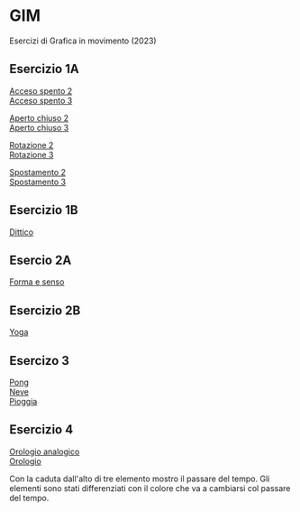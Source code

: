 # GIM
Esercizi di Grafica in movimento (2023)

## Esercizio 1A
[Acceso spento 2](esercizio_1A/acceso_spento_2.html)  
[Acceso spento 3](esercizio_1A/acceso_spento_3.html)  

[Aperto chiuso 2](esercizio_1A/aperto_chiuso_2.html)  
[Aperto chiuso 3](esercizio_1A/aperto_chiuso_3.html)  

[Rotazione 2](esercizio_1A/rotazione_2.html)  
[Rotazione 3](esercizio_1A/rotazione_3.html)  

[Spostamento 2](esercizio_1A/spostamento_2.html)  
[Spostamento 3](esercizio_1A/spostamento_3.html)  

## Esercizio 1B
[Dittico](esercizio_1B/dittico.html)


## Esercio 2A  
[Forma e senso](esercizio_2A/forma_senso.html)  

## Esercizio 2B  
[Yoga](esercizio_2B/yoga.html)

## Esercizo 3
[Pong](esercizio_3/1_pong/pong.html)  
[Neve](esercizio_3/2_neve/neve.html)   
[Pioggia](esercizio_3/3_pioggia/pioggia.html)  

## Esercizio 4  
[Orologio analogico](Esercizio_4/orologio_analogico/orologio_analogico.html)  
[Orologio](Esercizio_4/orologio/orologio.html)

Con la caduta dall'alto di tre elemento mostro il passare del tempo. Gli elementi sono stati differenziati con il colore che va a cambiarsi col passare del tempo. 

